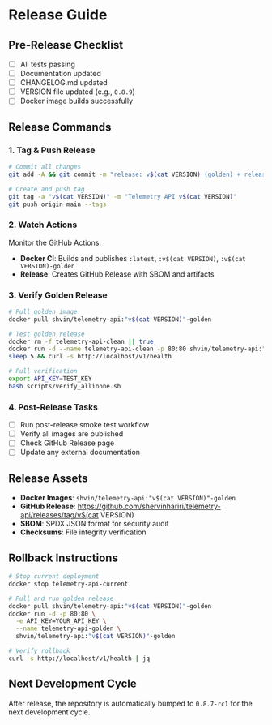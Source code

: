 # Release Guide

## Pre-Release Checklist

- [ ] All tests passing
- [ ] Documentation updated
- [ ] CHANGELOG.md updated
- [ ] VERSION file updated (e.g., `0.8.9`)
- [ ] Docker image builds successfully

## Release Commands

### 1. Tag & Push Release

```bash
# Commit all changes
git add -A && git commit -m "release: v$(cat VERSION) (golden) + release workflow"

# Create and push tag
git tag -a "v$(cat VERSION)" -m "Telemetry API v$(cat VERSION)"
git push origin main --tags
```

### 2. Watch Actions

Monitor the GitHub Actions:
- **Docker CI**: Builds and publishes `:latest`, `:v$(cat VERSION)`, `:v$(cat VERSION)-golden`
- **Release**: Creates GitHub Release with SBOM and artifacts

### 3. Verify Golden Release

```bash
# Pull golden image
docker pull shvin/telemetry-api:"v$(cat VERSION)"-golden

# Test golden release
docker rm -f telemetry-api-clean || true
docker run -d --name telemetry-api-clean -p 80:80 shvin/telemetry-api:"v$(cat VERSION)"-golden
sleep 5 && curl -s http://localhost/v1/health

# Full verification
export API_KEY=TEST_KEY
bash scripts/verify_allinone.sh
```

### 4. Post-Release Tasks

- [ ] Run post-release smoke test workflow
- [ ] Verify all images are published
- [ ] Check GitHub Release page
- [ ] Update any external documentation

## Release Assets

- **Docker Images**: `shvin/telemetry-api:"v$(cat VERSION)"-golden`
- **GitHub Release**: https://github.com/shervinhariri/telemetry-api/releases/tag/v$(cat VERSION)
- **SBOM**: SPDX JSON format for security audit
- **Checksums**: File integrity verification

## Rollback Instructions

```bash
# Stop current deployment
docker stop telemetry-api-current

# Pull and run golden release
docker pull shvin/telemetry-api:"v$(cat VERSION)"-golden
docker run -d -p 80:80 \
  -e API_KEY=YOUR_API_KEY \
  --name telemetry-api-golden \
  shvin/telemetry-api:"v$(cat VERSION)"-golden

# Verify rollback
curl -s http://localhost/v1/health | jq
```

## Next Development Cycle

After release, the repository is automatically bumped to `0.8.7-rc1` for the next development cycle.
